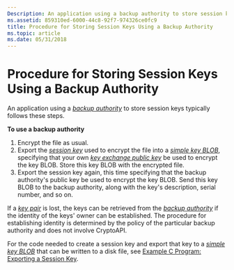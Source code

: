 ```yaml
---
Description: An application using a backup authority to store session keys typically follows these steps.
ms.assetid: 859310ed-6000-44c8-92f7-974326ce0fc9
title: Procedure for Storing Session Keys Using a Backup Authority
ms.topic: article
ms.date: 05/31/2018
---
```


# Procedure for Storing Session Keys Using a Backup Authority

An application using a [*backup authority*](https://msdn.microsoft.com/en-us/library/ms721569(v=VS.85).aspx) to store session keys typically follows these steps.

**To use a backup authority**

1.  Encrypt the file as usual.
2.  Export the [*session key*](https://msdn.microsoft.com/en-us/library/ms721625(v=VS.85).aspx) used to encrypt the file into a [*simple key BLOB*](https://msdn.microsoft.com/en-us/library/ms721625(v=VS.85).aspx), specifying that your own [*key exchange public key*](https://msdn.microsoft.com/en-us/library/ms721590(v=VS.85).aspx) be used to encrypt the key BLOB. Store this key BLOB with the encrypted file.
3.  Export the session key again, this time specifying that the backup authority's public key be used to encrypt the key BLOB. Send this key BLOB to the backup authority, along with the key's description, serial number, and so on.

If a [*key pair*](https://msdn.microsoft.com/en-us/library/ms721590(v=VS.85).aspx) is lost, the keys can be retrieved from the [*backup authority*](https://msdn.microsoft.com/en-us/library/ms721569(v=VS.85).aspx) if the identity of the keys' owner can be established. The procedure for establishing identity is determined by the policy of the particular backup authority and does not involve CryptoAPI.

For the code needed to create a session key and export that key to a [*simple key BLOB*](https://msdn.microsoft.com/en-us/library/ms721625(v=VS.85).aspx) that can be written to a disk file, see [Example C Program: Exporting a Session Key](example-c-program-exporting-a-session-key.md).

 

 



